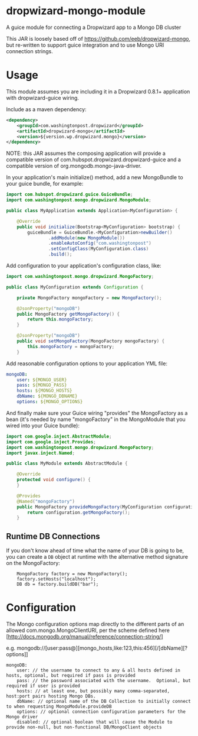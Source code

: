 # dropwizard-mongo-module
A guice module for connecting a Dropwizard app to a Mongo DB cluster

This JAR is loosely based off of https://github.com/eeb/dropwizard-mongo, but re-written to support guice integration and to use Mongo URI connection strings.

# Usage
This module assumes you are including it in a Dropwizard 0.8.1+ application with dropwizard-guice wiring.

Include as a maven dependency:

```xml
<dependency>
    <groupId>com.washingtonpost.dropwizard</groupId>
    <artifactId>dropwizard-mongo</artifactId>
    <version>${version.wp.dropwizard.mongo}</version>
</dependency>
```

NOTE: this JAR assumes the composing application will provide a compatible version of com.hubspot.dropwizard.dropwizard-guice and a compatible version of org.mongodb.mongo-java-driver.  

In your application's main initialize() method, add a new MongoBundle to your guice bundle, for example:

```java
import com.hubspot.dropwizard.guice.GuiceBundle;
import com.washingtonpost.mongo.dropwizard.MongoModule;

public class MyApplication extends Application<MyConfiguration> {

    @Override
    public void initialize(Bootstrap<MyConfiguration> bootstrap) {
        guiceBundle = GuiceBundle.<MyConfiguration>newBuilder()
                .addModule(new MongoModule())
                .enableAutoConfig("com.washingtonpost")
                .setConfigClass(MyConfiguration.class)
                .build();
```

Add configuration to your application's configuration class, like:

```java
import com.washingtonpost.mongo.dropwizard.MongoFactory;

public class MyConfiguration extends Configuration {

    private MongoFactory mongoFactory = new MongoFactory();

    @JsonProperty("mongoDB")
    public MongoFactory getMongoFactory() {
        return this.mongoFactory;
    }

    @JsonProperty("mongoDB")
    public void setMongoFactory(MongoFactory mongoFactory) {
        this.mongoFactory = mongoFactory;
    }
```

Add reasonable configuration options to your application YML file:

```yaml
mongoDB:
    user: ${MONGO_USER}
    pass: ${MONGO_PASS}
    hosts: ${MONGO_HOSTS}
    dbName: ${MONGO_DBNAME}
    options: ${MONGO_OPTIONS}
```

And finally make sure your Guice wiring "provides" the MongoFactory as a bean (it's needed by name "mongoFactory" in the MongoModule that you wired into your Guice bundle):

```java
import com.google.inject.AbstractModule;
import com.google.inject.Provides;
import com.washingtonpost.mongo.dropwizard.MongoFactory;
import javax.inject.Named;

public class MyModule extends AbstractModule {

    @Override
    protected void configure() {
    }

    @Provides
    @Named("mongoFactory")
    public MongoFactory provideMongoFactory(MyConfiguration configuration) {
        return configuration.getMongoFactory();
    }
```

## Runtime DB Connections
If you don't know ahead of time what the name of your DB is going to be, you can create a `DB` object at runtime with the alternative method signature on the MongoFactory:
```
    MongoFactory factory = new MongoFactory();
    factory.setHosts("localhost");
    DB db = factory.buildDB("bar");
```

# Configuration
The Mongo configuration options map directly to the different parts of an allowed com.mongo.MongoClientURI, per the scheme defined here [http://docs.mongodb.org/manual/reference/connection-string/]

e.g. mongodb://[user:pass@][mongo_hosts,like:123,this:456][/[dbName][?options]]


```
mongoDB:
    user: // the username to connect to any & all hosts defined in hosts, optional, but required if pass is provided
    pass: // the password associated with the username.  Optional, but required if user is provided
    hosts: // at least one, but possibly many comma-separated, host:port pairs hosting Mongo DBs.
    dbName: // optional name of the DB Collection to initially connect to when requesting MongoModule.provideDB
    options: // optional connection configuration parameters for the Mongo driver
    disabled: // optional boolean that will cause the Module to provide non-null, but non-functional DB/MongoClient objects
```
